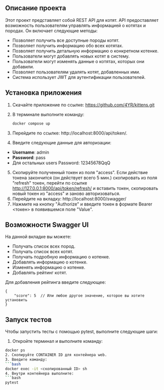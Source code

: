 ## Описание проекта

Этот проект представляет собой REST API для котят. API предоставляет возможность пользователям управлять информацией о котятах и породах. Он включает следующие методы:

-  Позволяет получить все доступные породы котят.
-  Позволяет получить информацию обо всех котятах.
-  Позволяет получить детальную информацию о конкретном котенке.
-  Пользователи могут добавлять новых котят в систему.
-  Пользователи могут изменять данные о котятах, которых они добавили.
-  Позволяет пользователям удалять котят, добавленных ими.
-  Система использует JWT для аутентификации пользователей.

## Установка приложения

1. Скачайте приложение по ссылке: https://github.com/4YR/kittens.git
2. В терминале выполните команду:

   ```bash
   docker compose up

3. Перейдите по ссылке: http://localhost:8000/api/token/.
4. Введите следующие данные для авторизации:
- **Username**: admin
- **Password**: pass
- Для остальных users Password: 12345678QqQ
5. Скопируйте полученный токен из поля "access". 
Если действие токена закончится (он действует всего 5 мин.) скопировать из поля "refresh" токен,
перейти по ссылке http://127.0.0.1:8000/api/token/refresh/ и вставить токен, скопировать новый токен из "access" и заново авторизоваться.
6. Перейдите на вкладку: http://localhost:8000/swagger/
7. Нажмите на кнопку "Authorize" и введите токен в формате Bearer <токен> в появившемся поле "Value".

## Возможности Swagger UI

На данной вкладке вы можете:

- Получать список всех пород.
- Получать список всех котят.
- Получать подробную информацию о котенке.
- Добавлять информацию о котенке.
- Изменять информацию о котенке.
- Добавлять рейтинг котят.

Для добавления рейтинга введите следующее:
```
{
    "score": 5  // Или любое другое значение, которое вы хотите установить
}
```
## Запуск тестов

Чтобы запустить тесты с помощью pytest, выполните следующие шаги:

1. Откройте терминал и выполните команду:
```bash
docker ps
2. Скопируйте CONTAINER ID для контейнера web.
3. Введите команду:
```bash
docker exec -it <скопированный ID> sh
4. Внутри контейнера выполните:
```bash
pytest